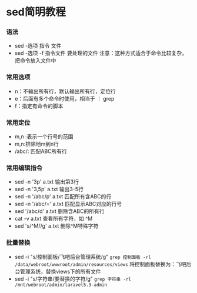 # sed简明教程
### 语法
* sed -选项 指令 文件
* sed -选项 -f 指令文件 要处理的文件   注意：这种方式适合于命令比较复杂，把命令放入文件中

### 常用选项
* n：不输出所有行，默认输出所有行，定位行
* e：后面有多个命令时使用，相当于 ｜ grep
* f：指定有命令的脚本

### 常用定位
* m,n :表示一个行号的范围
* m,n:排除地m到n行
* /abc/: 匹配ABC所有行

### 常用编辑指令
* sed -n '3p'     a.txt 输出第3行
* sed -n '3,5p'  a.txt 输出3-5行
* sed -n '/abc/p'  a.txt  匹配所有含ABC的行
* sed -n '/abc/=' a.txt  匹配显示ABC对应的行号
* sed '/abc/d' a.txt  删除含ABC的所有行
* cat -v a.txt  查看所有字符，如 ^M
* sed 's/^M//g' a.txt  删除^M特殊字符

### 批量替换
* sed -i "s/控制面板/飞吧后台管理系统/g" `grep 控制面板 -rl /data/webroot/wwwroot/admin/resources/views`   将控制面板替换为：飞吧后台管理系统，替换views下的所有文件
* sed -i "s/字符串/要替换的字符/g" `grep 字符串 -rl /mnt/webroot/admin/laravel5.3-admin`
